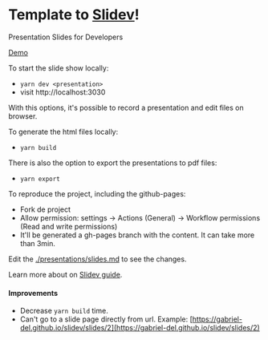 # Template to [Slidev](https://github.com/slidevjs/slidev)!

Presentation Slides for Developers

[Demo](gabriel-del.github.io/slidev/slides/)

To start the slide show locally:

- `yarn dev <presentation>`
- visit http://localhost:3030

With this options, it's possible to record a presentation and edit files on browser.

To generate the html files locally:

- `yarn build`


There is also the option to export the presentations to pdf files:

- `yarn export`


To reproduce the project, including the github-pages:

- Fork de project
- Allow permission: settings -> Actions (General) -> Workflow permissions (Read and write permissions)
- It'll be generated a gh-pages branch with the content. It can take more than 3min.

Edit the [./presentations/slides.md](./presentations/slides.md) to see the changes.

Learn more about on [Slidev guide](https://sli.dev/guide).


#### Improvements

- Decrease `yarn build` time.
- Can't go to a slide page directly from url. Example: [https://gabriel-del.github.io/slidev/slides/2](https://gabriel-del.github.io/slidev/slides/2)








